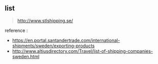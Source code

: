 ## list

> http://www.stlshipping.se/

reference :

- https://en.portal.santandertrade.com/international-shipments/sweden/exporting-products
- http://www.altiusdirectory.com/Travel/list-of-shipping-companies-sweden.html
